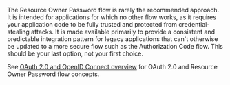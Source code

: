The Resource Owner Password flow is rarely the recommended approach. It is intended for applications for which no other flow works, as it requires your application code to be fully trusted and protected from credential-stealing attacks. It is made available primarily to provide a consistent and predictable integration pattern for legacy applications that can't otherwise be updated to a more secure flow such as the Authorization Code flow. This should be your last option, not your first choice.

See [OAuth 2.0 and OpenID Connect overview](/docs/concepts/oauth-openid/#resource-owner-password-flow) for OAuth 2.0 and Resource Owner Password flow concepts.
